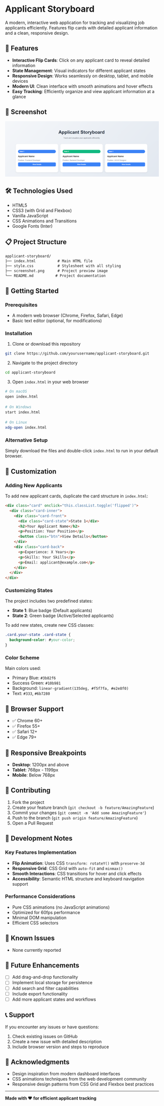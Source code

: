 # Applicant Storyboard

A modern, interactive web application for tracking and visualizing job applicants efficiently. Features flip cards with detailed applicant information and a clean, responsive design.

## 🚀 Features

- **Interactive Flip Cards**: Click on any applicant card to reveal detailed information
- **State Management**: Visual indicators for different applicant states
- **Responsive Design**: Works seamlessly on desktop, tablet, and mobile devices
- **Modern UI**: Clean interface with smooth animations and hover effects
- **Easy Tracking**: Efficiently organize and view applicant information at a glance

## 📸 Screenshot

![Applicant Storyboard Preview](screenshot.png)

## 🛠️ Technologies Used

- HTML5
- CSS3 (with Grid and Flexbox)
- Vanilla JavaScript
- CSS Animations and Transitions
- Google Fonts (Inter)

## 📋 Project Structure

```
applicant-storyboard/
├── index.html          # Main HTML file
├── style.css           # Stylesheet with all styling
├── screenshot.png      # Project preview image
└── README.md          # Project documentation
```

## 🎯 Getting Started

### Prerequisites

- A modern web browser (Chrome, Firefox, Safari, Edge)
- Basic text editor (optional, for modifications)

### Installation

1. Clone or download this repository
```bash
git clone https://github.com/yourusername/applicant-storyboard.git
```

2. Navigate to the project directory
```bash
cd applicant-storyboard
```

3. Open `index.html` in your web browser
```bash
# On macOS
open index.html

# On Windows
start index.html

# On Linux
xdg-open index.html
```

### Alternative Setup

Simply download the files and double-click `index.html` to run in your default browser.

## 🎨 Customization

### Adding New Applicants

To add new applicant cards, duplicate the card structure in `index.html`:

```html
<div class="card" onclick="this.classList.toggle('flipped')">
  <div class="card-inner">
    <div class="card-front">
      <div class="card-state">State 1</div>
      <h2>Your Applicant Name</h2>
      <p>Position: Your Position</p>
      <button class="btn">View Details</button>
    </div>
    <div class="card-back">
      <p>Experience: X Years</p>
      <p>Skills: Your Skills</p>
      <p>Email: applicant@example.com</p>
    </div>
  </div>
</div>
```

### Customizing States

The project includes two predefined states:
- **State 1**: Blue badge (Default applicants)
- **State 2**: Green badge (Active/Selected applicants)

To add new states, create new CSS classes:

```css
.card.your-state .card-state {
  background-color: #your-color;
}
```

### Color Scheme

Main colors used:
- Primary Blue: `#3b82f6`
- Success Green: `#10b981`
- Background: `linear-gradient(135deg, #f5f7fa, #e2e8f0)`
- Text: `#333`, `#6b7280`

## 🔧 Browser Support

- ✅ Chrome 60+
- ✅ Firefox 55+
- ✅ Safari 12+
- ✅ Edge 79+

## 📱 Responsive Breakpoints

- **Desktop**: 1200px and above
- **Tablet**: 768px - 1199px
- **Mobile**: Below 768px

## 🤝 Contributing

1. Fork the project
2. Create your feature branch (`git checkout -b feature/AmazingFeature`)
3. Commit your changes (`git commit -m 'Add some AmazingFeature'`)
4. Push to the branch (`git push origin feature/AmazingFeature`)
5. Open a Pull Request

## 📝 Development Notes

### Key Features Implementation

- **Flip Animation**: Uses CSS `transform: rotateY()` with `preserve-3d`
- **Responsive Grid**: CSS Grid with `auto-fit` and `minmax()`
- **Smooth Interactions**: CSS transitions for hover and click effects
- **Accessibility**: Semantic HTML structure and keyboard navigation support

### Performance Considerations

- Pure CSS animations (no JavaScript animations)
- Optimized for 60fps performance
- Minimal DOM manipulation
- Efficient CSS selectors

## 🐛 Known Issues

- None currently reported

## 🔮 Future Enhancements

- [ ] Add drag-and-drop functionality
- [ ] Implement local storage for persistence
- [ ] Add search and filter capabilities
- [ ] Include export functionality
- [ ] Add more applicant states and workflows

## 📞 Support

If you encounter any issues or have questions:

1. Check existing issues on GitHub
2. Create a new issue with detailed description
3. Include browser version and steps to reproduce

## 🙏 Acknowledgments

- Design inspiration from modern dashboard interfaces
- CSS animations techniques from the web development community
- Responsive design patterns from CSS Grid and Flexbox best practices

---

**Made with ❤️ for efficient applicant tracking**
